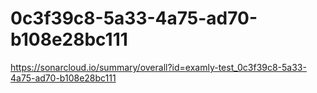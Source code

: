 # 0c3f39c8-5a33-4a75-ad70-b108e28bc111
https://sonarcloud.io/summary/overall?id=examly-test_0c3f39c8-5a33-4a75-ad70-b108e28bc111
